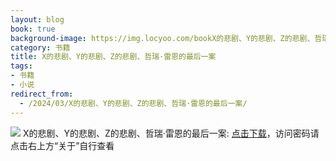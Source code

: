 ```yaml
---
layout: blog
book: true
background-image: https://img.locyoo.com/bookX的悲剧、Y的悲剧、Z的悲剧、哲瑞·雷恩的最后一案.jpg
category: 书籍
title: X的悲剧、Y的悲剧、Z的悲剧、哲瑞·雷恩的最后一案
tags:
- 书籍
- 小说
redirect_from:
  - /2024/03/X的悲剧、Y的悲剧、Z的悲剧、哲瑞·雷恩的最后一案/
---
```

![](https://img.locyoo.com/bookX的悲剧、Y的悲剧、Z的悲剧、哲瑞·雷恩的最后一案.jpg)
X的悲剧、Y的悲剧、Z的悲剧、哲瑞·雷恩的最后一案: <a name = "ref1" href="https://url18.ctfile.com/f/50983618-1377644914-43e6dc?p=3619">点击下载</a>，访问密码请点击右上方“关于”自行查看